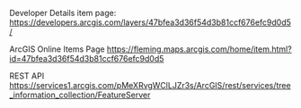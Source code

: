 Developer Details item page:
https://developers.arcgis.com/layers/47bfea3d36f54d3b81ccf676efc9d0d5/

ArcGIS Online Items Page
https://fleming.maps.arcgis.com/home/item.html?id=47bfea3d36f54d3b81ccf676efc9d0d5

REST API
https://services1.arcgis.com/pMeXRvgWClLJZr3s/ArcGIS/rest/services/tree_information_collection/FeatureServer

